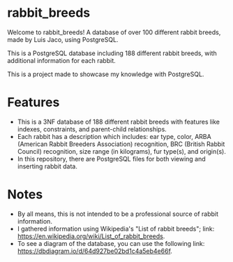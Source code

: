 # rabbit_breeds
Welcome to rabbit_breeds! A database of over 100 different rabbit breeds, made by Luis Jaco, using PostgreSQL.

This is a PostgreSQL database including 188 different rabbit breeds, with additional information for each rabbit.

This is a project made to showcase my knowledge with PostgreSQL.

# Features
* This is a 3NF database of 188 different rabbit breeds with features like indexes, constraints, and parent-child relationships.
* Each rabbit has a description which includes: ear type, color, ARBA (American Rabbit Breeders Association) recognition, BRC (British Rabbit Council) recognition, size range (in kilograms), fur type(s), and origin(s).
* In this repository, there are PostgreSQL files for both viewing and inserting rabbit data.

# Notes
* By all means, this is not intended to be a professional source of rabbit information.
* I gathered information using Wikipedia's "List of rabbit breeds"; link: https://en.wikipedia.org/wiki/List_of_rabbit_breeds.
* To see a diagram of the database, you can use the following link: https://dbdiagram.io/d/64d927be02bd1c4a5eb4e66f.

